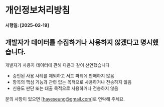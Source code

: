 # 개인정보처리방침

**시행일: [2025-02-19]**


## 개발자가 데이터를 수집하거나 사용하지 않겠다고 명시했습니다.

개발자가 사용자 데이터에 관해 다음과 같이 선언했습니다
- 승인된 사용 사례를 제외하고 서드 파티에 판매하지 않음
- 항목의 핵심 기능과 관련 없는 목적으로 사용하거나 전송하지 않음
- 신용도 판단 또는 대출 목적으로 사용하거나 전송하지 않음

문의 사항이 있으면 [hayeseung@gmail.com]로 연락해 주세요.